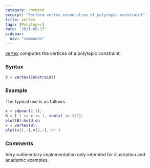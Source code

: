 ```yaml
---
category: command
excerpt: "Perform vertex enumeration of polytopic constraint"
title: vertex
tags: [Polytopes]
date: '2021-05-17'
sidebar:
  nav: "commands"
---
```


[vertex](/command/vertex) computes the vertices of a polytopic constraint.

### Syntax

````matlab
V = vertex(Constraint)
````

### Example
The typical use is as follows

````matlab
x = sdpvar(2,1);
B = [-1 <= x <= 1, sum(x) <= 3/2];
plot(B);hold on
v = vertex(B);
plot(v(1,:),v(2,:),'k*')
````


### Comments

Very rudimentary implementation only intended for illustration and academic examples.
